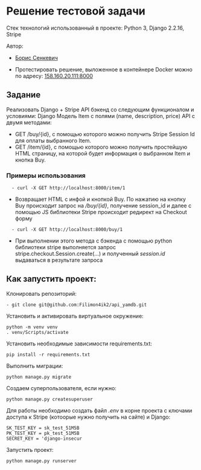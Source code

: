 # Решение тестовой задачи
Стек технологий использованный в проекте: Python 3, Django 2.2.16, Stripe 

Автор:
- [Борис Сенкевич](https://github.com/basyna)

 - Протестировать решение, выложенное в контейнере Docker можно по адресу: [158.160.20.111:8000](158.160.20.111:8000/item/01)

## Задание
Реализовать Django + Stripe API бэкенд со следующим функционалом и условиями:
Django Модель Item с полями (name, description, price) 
API с двумя методами:
 - GET /buy/{id}, c помощью которого можно получить Stripe Session Id для оплаты выбранного Item.
 - GET /item/{id}, c помощью которого можно получить простейшую HTML страницу, на которой будет информация о выбранном Item и кнопка Buy.


### Примеры использования
```
  - curl -X GET http://localhost:8000/item/1
```
 - Возвращает HTML c инфой и кнопкой Buy. По нажатию на кнопку Buy происходит запрос на _/buy/{id}_, получение session_id и далее  с помощью JS библиотеки Stripe происходит редирект на Checkout форму

```
  - curl -X GET http://localhost:8000/buy/1
```
 - При выполнении этого метода c бэкенда с помощью python библиотеки stripe выполняется запрос stripe.checkout.Session.create(...) и полученный _session.id_ выдаваться в результате запроса

## Как запустить проект:
Клонировать репозиторий:

```
- git clone git@github.com:Filimon4ik2/api_yamdb.git
```
Установить и активировать виртуальное окружение:

```
python -m venv venv
. venv/Scripts/activate
```

Установить необходимые зависимости requirements.txt:

```
pip install -r requirements.txt
```

Выполнить миграции:

```
python manage.py migrate
```

Создаем суперпользователя, если нужно:

```
python manage.py createsuperuser
```
Для работы необходимо создать файл _.env_ в корне проекта с ключами доступа к Stripe (котоорые нужно получить на сайте) и Django:
```
SK_TEST_KEY = sk_test_51M5B
PK_TEST_KEY = pk_test_51M5B
SECRET_KEY = 'django-insecur

```
Запустить проект:
```
python manage.py runserver
```
